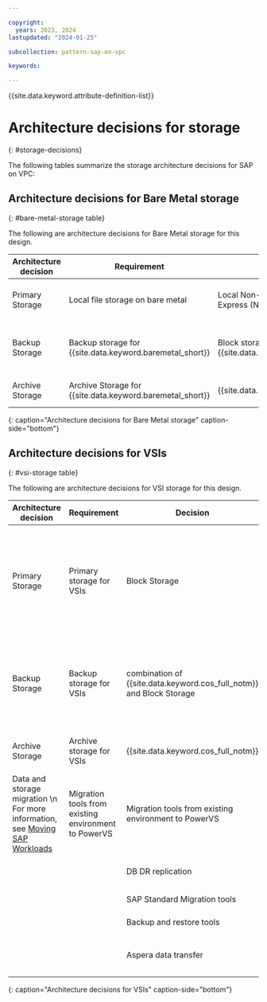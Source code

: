 ```yaml
---

copyright:
  years: 2023, 2024
lastupdated: "2024-01-25"

subcollection: pattern-sap-on-vpc

keywords:

---
```


{{site.data.keyword.attribute-definition-list}}

# Architecture decisions for storage
{: #storage-decisions}

The following tables summarize the storage architecture decisions for SAP on VPC:

## Architecture decisions for Bare Metal storage
{: #bare-metal-storage table}

The following are architecture decisions for Bare Metal storage for this design.

| Architecture decision | Requirement | Decision | Rationale |
| -------------- | -------------- | -------------- | -------------- |
| Primary Storage             | Local file storage on bare metal                           | Local Non-Volatile Memory Express (NVMe) storage                                                                                                              | All SAP Certified {{site.data.keyword.baremetal_short}} have local NVMe storage. Block and file storage aren't applicable.                                            |
| Backup Storage              | Backup storage for {{site.data.keyword.baremetal_short}}                      | Block storage \n {{site.data.keyword.cos_full_notm}}                                                                                                                   | -  {{site.data.keyword.cos_full_notm}} is more cost effective. \n -   Combine block and {{site.data.keyword.cos_full_notm}} for long-term needs.|
| Archive Storage             | Archive Storage for {{site.data.keyword.baremetal_short}}                     | {{site.data.keyword.cos_full_notm}}                                                                                                            | {{site.data.keyword.cos_full_notm}} is used for cost optimized options such as archiving                                                                       |
{: caption="Architecture decisions for Bare Metal storage" caption-side="bottom"}


## Architecture decisions for VSIs
{: #vsi-storage table}

The following are architecture decisions for VSI storage for this design.

| Architecture decision | Requirement | Decision | Rationale |
| -------------- | -------------- | -------------- | -------------- |
| Primary Storage             | Primary storage for VSIs                           | Block Storage                                                                                                                   | -   Use a mix of IOPs block storage for production workloads and less cost storage when high IOPs are not required \n *SAP HANA production systems require 10 IOPS/GB block storage \n * 3 IOPS for application servers \n * 5 IOPS for nonproduction databases \n * Block allows clustering of volumes at the application layer for higher IOPS                              |
| Backup Storage              | Backup storage for VSIs                            | combination of {{site.data.keyword.cos_full_notm}} and Block Storage                                                                                            | * Combine Block, Endurance, and {{site.data.keyword.cos_full_notm}} for long-term needs \n * {{site.data.keyword.cos_full_notm}} is used for cost optimized options for Backups \n * {{site.data.keyword.cos_full_notm}} Regional or Cross Regional based on availability|
| Archive Storage             | Archive storage for VSIs                           | {{site.data.keyword.cos_full_notm}}                                                                                                            | {{site.data.keyword.cos_full_notm}} cold vault or archiving tier is used for cost optimized options such as archiving                                          |
| Data and storage migration \n For more information, see [Moving SAP Workloads](/docs/sap?topic=sap-faq-moving-sap-workloads#faq-moving-sap-workloads-overview)| Migration tools from existing environment to PowerVS | Migration tools from existing environment to PowerVS                                                                                               |Image import removes the need for testing and is useful for nonproduction and PoC systems
|                                   |                                                        |DB DR replication                                                                                                                                    |Using Native DB replication minimizes the need for testing efforts
|                                   |                                                        |SAP Standard Migration tools                                                                                                                        |SAP Standard Migration options like SWPM, DMO
|                                   |                                                        |Backup and restore tools                                                                                                                                |Aspera for high-speed data transfer is ideal for migrations
|                                   |                                                        |Aspera data transfer                                                                                                                                 | Minimize business disruption due to migration. Minimize the cost and efforts that are incurred in testing migrated databases. |
{: caption="Architecture decisions for VSIs" caption-side="bottom"}
